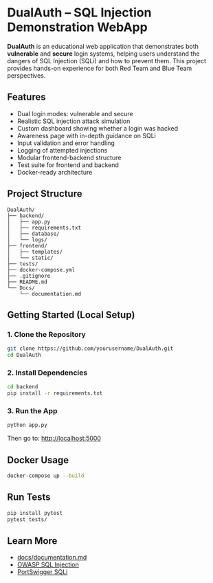 # DualAuth – SQL Injection Demonstration WebApp

**DualAuth** is an educational web application that demonstrates both **vulnerable** and **secure** login systems, helping users understand the dangers of SQL Injection (SQLi) and how to prevent them. This project provides hands-on experience for both Red Team and Blue Team perspectives.

##  Features

- Dual login modes: vulnerable and secure
- Realistic SQL injection attack simulation
- Custom dashboard showing whether a login was hacked
- Awareness page with in-depth guidance on SQLi
- Input validation and error handling
- Logging of attempted injections
- Modular frontend-backend structure
- Test suite for frontend and backend
- Docker-ready architecture

##  Project Structure

```
DualAuth/
├── backend/
│   ├── app.py
│   ├── requirements.txt
│   ├── database/
│   └── logs/
├── frontend/
│   ├── templates/
│   └── static/
├── tests/
├── docker-compose.yml
├── .gitignore
├── README.md
└── Docs/
    └── documentation.md
```

##  Getting Started (Local Setup)

### 1. Clone the Repository
```bash
git clone https://github.com/yourusername/DualAuth.git
cd DualAuth
```

### 2. Install Dependencies
```bash
cd backend
pip install -r requirements.txt
```

### 3. Run the App
```bash
python app.py
```

Then go to: [http://localhost:5000](http://localhost:5000)

##  Docker Usage

```bash
docker-compose up --build
```

##  Run Tests

```bash
pip install pytest
pytest tests/
```

##  Learn More

- [docs/documentation.md](docs/documentation.md)
- [OWASP SQL Injection](https://owasp.org/www-community/attacks/SQL_Injection)
- [PortSwigger SQLi](https://portswigger.net/web-security/sql-injection)